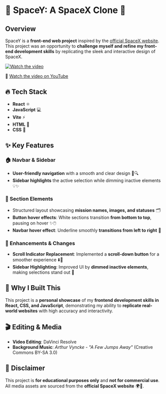 # 🚀 SpaceY: A SpaceX Clone 🌌

## Overview  
SpaceY is a **front-end web project** inspired by the [official SpaceX website](https://www.spacex.com/). This project was an opportunity to **challenge myself and refine my front-end development skills** by replicating the sleek and interactive design of SpaceX.  

[![Watch the video](https://img.youtube.com/vi/EqA1cD5CtJM/0.jpg)](https://www.youtube.com/watch?v=EqA1cD5CtJM)

🔗 [Watch the video on YouTube](https://www.youtube.com/watch?v=EqA1cD5CtJM)


## 🔥 Tech Stack  
- **React** ⚛️  
- **JavaScript** 💻  
- **Vite** ⚡  
- **HTML** 📝  
- **CSS** 🎨  

## ✨ Key Features  

### 🏠 Navbar & Sidebar  
- **User-friendly navigation** with a smooth and clear design 🚪🔍  
- **Sidebar highlights** the active selection while dimming inactive elements 💡✨  

### 📜 Section Elements  
- Structured layout showcasing **mission names, images, and statuses** 🗂️  
- **Button hover effects**: White sections transition **from bottom to top**, pausing on hover ✨🖱️  
- **Navbar hover effect**: Underline smoothly **transitions from left to right** 🧭  

### 🎯 Enhancements & Changes  
- **Scroll Indicator Replacement**: Implemented a **scroll-down button** for a smoother experience ⬇️📜  
- **Sidebar Highlighting**: Improved UI by **dimmed inactive elements**, making selections stand out 🌟  

## 🚀 Why I Built This  
This project is a **personal showcase** of my **frontend development skills in React, CSS, and JavaScript**, demonstrating my ability to **replicate real-world websites** with high accuracy and interactivity.  

## 🎬 Editing & Media  
- **Video Editing**: DaVinci Resolve  
- **Background Music**: *Arthur Vyncke - "A Few Jumps Away"* (Creative Commons BY-SA 3.0)  

## 📜 Disclaimer  
This project is **for educational purposes only** and **not for commercial use**. All media assets are sourced from the **official SpaceX website** 🌍🚀.  

